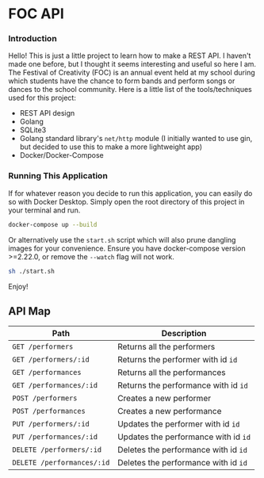 # FOC API

### Introduction
Hello! This is just a little project to learn how to make a REST API. I haven't made one before, but I thought it seems interesting and useful so here I am. The Festival of Creativity (FOC) is an annual event held at my school during which students have the chance to form bands and perform songs or dances to the school community. Here is a little list of the tools/techniques used for this project:

- REST API design
- Golang
- SQLite3
- Golang standard library's `net/http` module (I initially wanted to use gin, but decided to use this to make a more lightweight app)
- Docker/Docker-Compose

### Running This Application
If for whatever reason you decide to run this application, you can easily do so with Docker Desktop. Simply open the root directory of this project in your terminal and run. 
```bash
docker-compose up --build
``` 
Or alternatively use the `start.sh` script which will also prune dangling images for your convenience. Ensure you have docker-compose version >=2.22.0, or remove the `--watch` flag will not work.
```bash
sh ./start.sh
```
Enjoy!
## API Map

| Path                       | Description                          |
| -------------------------- | ------------------------------------ |
| `GET /performers`          | Returns all the performers           |
| `GET /performers/:id`      | Returns the performer with id `id`   |
| `GET /performances`        | Returns all the performances         |
| `GET /performances/:id`    | Returns the performance with id `id` |
| `POST /performers`         | Creates a new performer              |
| `POST /performances`       | Creates a new performance            |
| `PUT /performers/:id`      | Updates the performer with id `id`   |
| `PUT /performances/:id`    | Updates the performance with id `id` |
| `DELETE /performers/:id`   | Deletes the performance with id `id` |
| `DELETE /performances/:id` | Deletes the performance with id `id` |